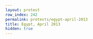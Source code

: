 ```yaml
---
layout: protest
row_index: 242
permalink: protests/egypt-april-2013
title: Egypt, April 2013
hidden: true
---
```

